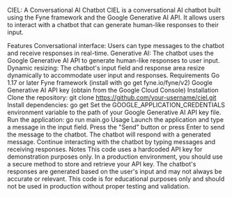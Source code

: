 CIEL: A Conversational AI Chatbot
CIEL is a conversational AI chatbot built using the Fyne framework and the Google Generative AI API. It allows users to interact with a chatbot that can generate human-like responses to their input.

Features
Conversational interface: Users can type messages to the chatbot and receive responses in real-time.
Generative AI: The chatbot uses the Google Generative AI API to generate human-like responses to user input.
Dynamic resizing: The chatbot's input field and response area resize dynamically to accommodate user input and responses.
Requirements
Go 1.17 or later
Fyne framework (install with go get fyne.io/fyne/v2)
Google Generative AI API key (obtain from the Google Cloud Console)
Installation
Clone the repository: git clone https://github.com/your-username/ciel.git
Install dependencies: go get
Set the GOOGLE_APPLICATION_CREDENTIALS environment variable to the path of your Google Generative AI API key file.
Run the application: go run main.go
Usage
Launch the application and type a message in the input field.
Press the "Send" button or press Enter to send the message to the chatbot.
The chatbot will respond with a generated message.
Continue interacting with the chatbot by typing messages and receiving responses.
Notes
This code uses a hardcoded API key for demonstration purposes only. In a production environment, you should use a secure method to store and retrieve your API key.
The chatbot's responses are generated based on the user's input and may not always be accurate or relevant.
This code is for educational purposes only and should not be used in production without proper testing and validation.
